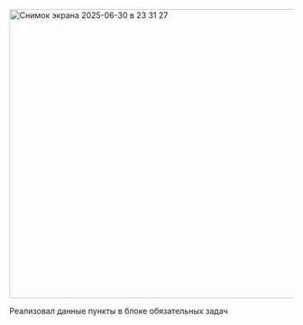 
<img width="512" alt="Снимок экрана 2025-06-30 в 23 31 27" src="https://github.com/user-attachments/assets/6104cd99-46c0-430c-b48d-cce78ad34d0e" />

Реализовал данные пункты в блоке обязательных задач

